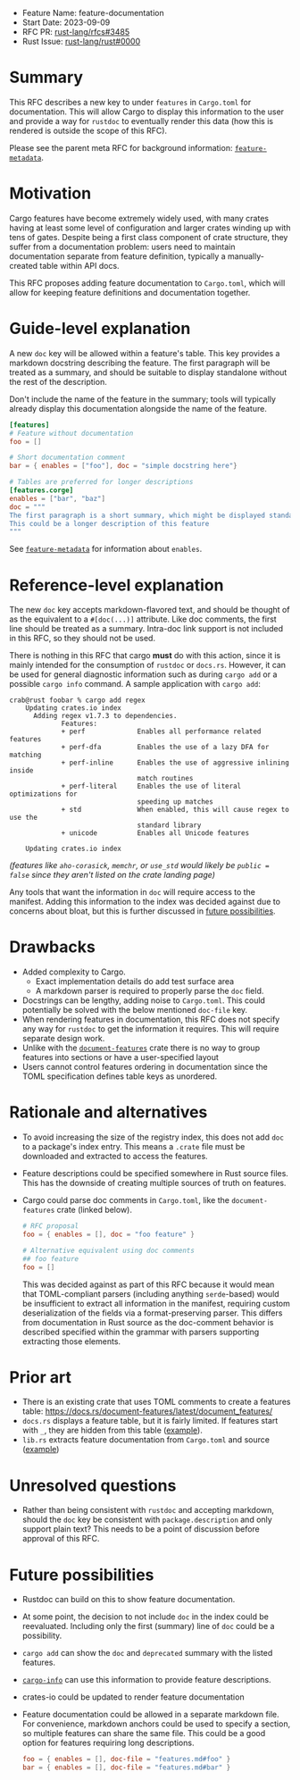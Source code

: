 - Feature Name: feature-documentation
- Start Date: 2023-09-09
- RFC PR: [rust-lang/rfcs#3485](https://github.com/rust-lang/rfcs/pull/3485)
- Rust Issue:
  [rust-lang/rust#0000](https://github.com/rust-lang/rust/issues/0000)

# Summary

[summary]: #summary

This RFC describes a new key to under `features` in `Cargo.toml` for
documentation. This will allow Cargo to display this information to the user and
provide a way for `rustdoc` to eventually render this data (how this is rendered
is outside the scope of this RFC).

Please see the parent meta RFC for background information: [`feature-metadata`].

# Motivation

[motivation]: #motivation

Cargo features have become extremely widely used, with many crates having at
least some level of configuration and larger crates winding up with tens of
gates. Despite being a first class component of crate structure, they suffer
from a documentation problem: users need to maintain documentation separate from
feature definition, typically a manually-created table within API docs.

This RFC proposes adding feature documentation to `Cargo.toml`, which will allow
for keeping feature definitions and documentation together.

# Guide-level explanation

[guide-level-explanation]: #guide-level-explanation

A new `doc` key will be allowed within a feature's table. This key provides a
markdown docstring describing the feature. The first paragraph
will be treated as a summary, and should be suitable to display
standalone without the rest of the description.

Don't include the name of the feature in the summary; tools
will typically already display this documentation alongside
the name of the feature.

```toml
[features]
# Feature without documentation
foo = []

# Short documentation comment
bar = { enables = ["foo"], doc = "simple docstring here"}

# Tables are preferred for longer descriptions
[features.corge]
enables = ["bar", "baz"]
doc = """
The first paragraph is a short summary, which might be displayed standalone.
This could be a longer description of this feature
"""
```

See [`feature-metadata`] for information about `enables`.

# Reference-level explanation

[reference-level-explanation]: #reference-level-explanation

The new `doc` key accepts markdown-flavored text, and should be thought of as
the equivalent to a `#[doc(...)]` attribute. Like doc comments, the first line
should be treated as a summary. Intra-doc link support is not included in this
RFC, so they should not be used.

There is nothing in this RFC that cargo **must** do with this action, since it is
mainly intended for the consumption of `rustdoc` or `docs.rs`. However, it can
be used for general diagnostic information such as during `cargo add` or a
possible `cargo info` command. A sample application with `cargo add`:

```text
crab@rust foobar % cargo add regex
    Updating crates.io index
      Adding regex v1.7.3 to dependencies.
             Features:
             + perf             Enables all performance related features
             + perf-dfa         Enables the use of a lazy DFA for matching
             + perf-inline      Enables the use of aggressive inlining inside
                                match routines
             + perf-literal     Enables the use of literal optimizations for
                                speeding up matches
             + std              When enabled, this will cause regex to use the
                                standard library
             + unicode          Enables all Unicode features

    Updating crates.io index
```

*(features like `aho-corasick`, `memchr`, or `use_std` would likely be
`public = false` since they aren't listed on the crate landing page)*

Any tools that want the information in `doc` will require access to the
manifest. Adding this information to the index was decided against due to
concerns about bloat, but this is further discussed in
[future possibilities][future-possibilities].

# Drawbacks

[drawbacks]: #drawbacks

- Added complexity to Cargo.
  - Exact implementation details do add test surface area
  - A markdown parser is required to properly parse the `doc` field.
- Docstrings can be lengthy, adding noise to `Cargo.toml`. This could
  potentially be solved with the below mentioned `doc-file` key.
- When rendering features in documentation, this RFC does not specify any way
  for `rustdoc` to get the information it requires. This will require separate
  design work.
- Unlike with the [`document-features`](https://crates.io/crates/document-features)
  crate there is no way to group features into sections or have a
  user-specified layout
- Users cannot control features ordering in documentation since the TOML specification defines table keys as unordered.

# Rationale and alternatives

[rationale-and-alternatives]: #rationale-and-alternatives

- To avoid increasing the size of the registry index, this does not add `doc`
  to a package's index entry.  This means a `.crate` file must be downloaded
  and extracted to access the features.
- Feature descriptions could be specified somewhere in Rust source files. This
  has the downside of creating multiple sources of truth on features.
- Cargo could parse doc comments in `Cargo.toml`, like the `document-features`
  crate (linked below).

  ```toml
  # RFC proposal
  foo = { enables = [], doc = "foo feature" }

  # Alternative equivalent using doc comments
  ## foo feature
  foo = []
  ```

  This was decided against as part of this RFC because it would mean that
  TOML-compliant parsers (including anything `serde`-based) would be
  insufficient to extract all information in the manifest, requiring custom
  deserialization of the fields via a format-preserving parser. This differs
  from documentation in Rust source as the doc-comment behavior is described
  specified within the grammar with parsers supporting extracting those
  elements.

# Prior art

[prior-art]: #prior-art

- There is an existing crate that uses TOML comments to create a features table:
  <https://docs.rs/document-features/latest/document_features/>
- `docs.rs` displays a feature table, but it is fairly limited. If features
  start with `_`, they are hidden from this table ([example](https://docs.rs/crate/regex/latest/features)).
- `lib.rs` extracts feature documentation from `Cargo.toml` and source ([example](https://lib.rs/crates/regex/features))

# Unresolved questions

[unresolved-questions]: #unresolved-questions

- Rather than being consistent with `rustdoc` and accepting markdown, should the
  `doc` key be consistent with `package.description` and only support plain
  text? This needs to be a point of discussion before approval of this RFC.

# Future possibilities

[future-possibilities]: #future-possibilities

- Rustdoc can build on this to show feature documentation.
- At some point, the decision to not include `doc` in the index could be
  reevaluated. Including only the first (summary) line of `doc` could be a
  possibility.
- `cargo add` can show the `doc` and `deprecated` summary with the listed
  features.
- [`cargo-info`] can use this information to provide feature descriptions.
- crates-io could be updated to render feature documentation
- Feature documentation could be allowed in a separate markdown file. For
  convenience, markdown anchors could be used to specify a section, so multiple
  features can share the same file. This could be a good option for features
  requiring long descriptions.

  ```toml
  foo = { enables = [], doc-file = "features.md#foo" }
  bar = { enables = [], doc-file = "features.md#bar" }
  ```

[cargo #12335]: https://github.com/rust-lang/cargo/issues/12235
[cargo #10882]: https://github.com/rust-lang/cargo/issues/10882
[`cargo-info`]: https://github.com/rust-lang/cargo/issues/948
[`deprecated`]: https://doc.rust-lang.org/reference/attributes/diagnostics.html#the-deprecated-attribute
[`deprecated-suggestions`]: https://github.com/rust-lang/rust/issues/94785
[discussion on since]: https://github.com/rust-lang/rfcs/pull/3416#discussion_r1172895497
[`public_private_dependencies`]: https://rust-lang.github.io/rfcs/1977-public-private-dependencies.html
[`rustdoc-cargo-configuration`]: https://github.com/rust-lang/rfcs/pull/3421
[`tokio`]: https://docs.rs/crate/tokio/latest/features
[visibility attribute]: https://ant.apache.org/ivy/history/latest-milestone/ivyfile/conf.html
[`feature-metadata`]: https://github.com/rust-lang/rfcs/pull/3416
